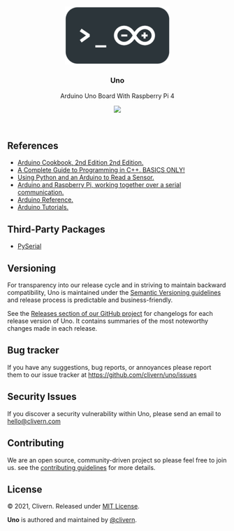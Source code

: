 <p align="center">
    <img src="https://raw.githubusercontent.com/Clivern/Uno/main/assets/logo.png?v=0.1.0" width="240" />
    <h3 align="center">Uno</h3>
    <p align="center">Arduino Uno Board With Raspberry Pi 4</p>
    <p align="center">
        <a href="https://github.com/Clivern/Uno/blob/master/LICENSE">
            <img src="https://img.shields.io/badge/LICENSE-MIT-orange.svg">
        </a>
    </p>
</p>
<br/>


## References

- [Arduino Cookbook, 2nd Edition 2nd Edition.](https://www.amazon.com/Arduino-Cookbook-2nd-Michael-Margolis/dp/1449313876)
- [A Complete Guide to Programming in C++. BASICS ONLY!](https://www.amazon.com/Complete-Guide-Programming-Title-Demand/dp/0763718173)
- [Using Python and an Arduino to Read a Sensor.](https://pythonforundergradengineers.com/python-arduino-potentiometer.html)
- [Arduino and Raspberry Pi, working together over a serial communication.](https://www.youtube.com/watch?v=nh5geiIDqjA)
- [Arduino Reference.](https://www.arduino.cc/reference/en/)
- [Arduino Tutorials.](https://arduinogetstarted.com/arduino-tutorials)


## Third-Party Packages

- [PySerial](https://github.com/pyserial/pyserial)


## Versioning

For transparency into our release cycle and in striving to maintain backward compatibility, Uno is maintained under the [Semantic Versioning guidelines](https://semver.org/) and release process is predictable and business-friendly.

See the [Releases section of our GitHub project](https://github.com/clivern/uno/releases) for changelogs for each release version of Uno. It contains summaries of the most noteworthy changes made in each release.


## Bug tracker

If you have any suggestions, bug reports, or annoyances please report them to our issue tracker at https://github.com/clivern/uno/issues


## Security Issues

If you discover a security vulnerability within Uno, please send an email to [hello@clivern.com](mailto:hello@clivern.com)


## Contributing

We are an open source, community-driven project so please feel free to join us. see the [contributing guidelines](CONTRIBUTING.md) for more details.


## License

© 2021, Clivern. Released under [MIT License](https://opensource.org/licenses/mit-license.php).

**Uno** is authored and maintained by [@clivern](http://github.com/clivern).
